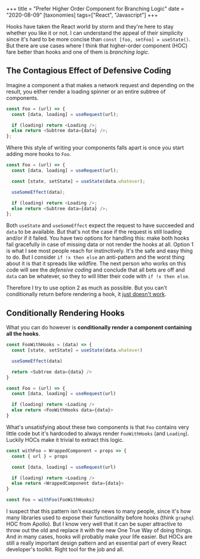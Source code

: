 +++
title = "Prefer Higher Order Component for Branching Logic"
date = "2020-08-09"
[taxonomies]
tags=["React", "Javascript"]
+++

Hooks have taken the React world by storm and they're here to stay whether you like it or not. I can understand the appeal of their simplicity since it's hard to be more concise than `const [foo, setFoo] = useState()`. But there are use cases where I think that higher-order component (HOC) fare better than hooks and one of them is _branching logic_.

## The Contagious Effect of Defensive Coding

Imagine a component a that makes a network request and depending on the result, you either render a loading spinner or an entire subtree of components.

```javascript
const Foo = (url) => {
  const [data, loading] = useRequest(url);

  if (loading) return <Loading />;
  else return <Subtree data={data} />;
};
```

Where this style of writing your components falls apart is once you start adding more hooks to `Foo`.

```javascript
const Foo = (url) => {
  const [data, loading] = useRequest(url);

  const [state, setState] = useState(data.whatever);

  useSomeEffect(data);

  if (loading) return <Loading />;
  else return <Subtree data={data} />;
};
```

Both `useState` and `useSomeEffect` expect the request to have succeeded and `data` to be available. But that's not the case if the request is still loading and/or if it failed. You have two options for handling this: make both hooks fail gracefully in case of missing data or not render the hooks at all. Option 1 is what I see most people reach for instinctively. It's the safe and easy thing to do. But I consider `if !x then else` an anti-pattern and the worst thing about it is that it spreads like wildfire. The next person who works on this code will see the _defensive coding_ and conclude that all bets are off and `data` can be whatever, so they to will litter their code with `if !x then else`.

Therefore I try to use option 2 as much as possible. But you can't conditionally return before rendering a hook, it [just doesn't work](https://reactjs.org/docs/hooks-rules.html#only-call-hooks-at-the-top-level).

## Conditionally Rendering Hooks

What you can do however is **conditionally render a component containing all the hooks**.

```javascript
const FooWithHooks = (data) => {
  const [state, setState] = useState(data.whatever)

  useSomeEffect(data)

  return <Subtree data={data} />
}

const Foo = (url) => {
  const [data, loading] = useRequest(url)

  if (loading) return <Loading />
  else return <FooWithHooks data={data}>
}
```

What's unsatisfying about these two components is that `Foo` contains very little code but it's hardcoded to always render `FooWithHooks` (and `Loading`). Luckily HOCs make it trivial to extract this logic.

```javascript
const withFoo = WrappedComponent = props => {
  const { url } = props

  const [data, loading] = useRequest(url)

  if (loading) return <Loading />
  else return <WrappedComponent data={data}>
}

const Foo = withFoo(FooWithHooks)
```

I suspect that this pattern isn't exactly news to many people, since it's how many libraries used to expose their functionality before hooks (think `graphql` HOC from Apollo). But I know very well that it can be super attractive to throw out the old and replace it with the new One True Way of doing things. And in many cases, hooks will probably make your life easier. But HOCs are still a really important design pattern and an essential part of every React developer's toolkit. Right tool for the job and all.
